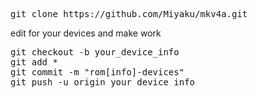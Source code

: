<pre>
git clone https://github.com/Miyaku/mkv4a.git
</pre>
edit for your devices and make work
<pre>git checkout -b your_device_info
git add *
git commit -m "rom[info]-devices"
git push -u origin your_device_info
</pre>

